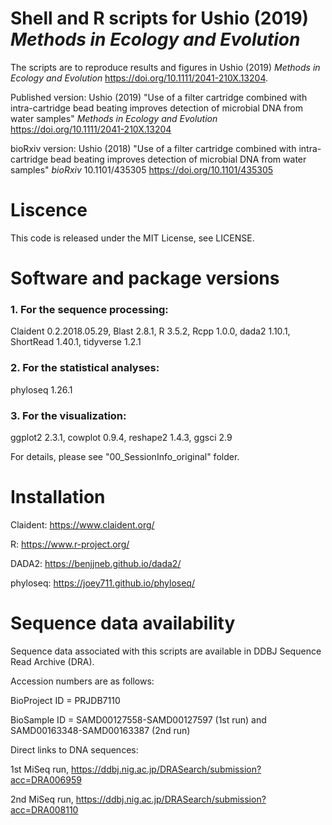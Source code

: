# Shell and R scripts for Ushio (2019) _Methods in Ecology and Evolution_
The scripts are to reproduce results and figures in Ushio (2019) _Methods in Ecology and Evolution_ https://doi.org/10.1111/2041-210X.13204.

Published version: Ushio (2019) "Use of a filter cartridge combined with intra-cartridge bead beating improves detection of microbial DNA from water samples" _Methods in Ecology and Evolution_ https://doi.org/10.1111/2041-210X.13204

bioRxiv version: Ushio (2018) "Use of a filter cartridge combined with intra-cartridge bead beating improves detection of microbial DNA from water samples" _bioRxiv_ 10.1101/435305 https://doi.org/10.1101/435305

# Liscence
This code is released under the MIT License, see LICENSE.

# Software and package versions
### 1. For the sequence processing:
Claident 0.2.2018.05.29, Blast 2.8.1, R 3.5.2, Rcpp 1.0.0, dada2 1.10.1, ShortRead 1.40.1, tidyverse 1.2.1

### 2. For the statistical analyses:
phyloseq 1.26.1

### 3. For the visualization:
ggplot2 2.3.1, cowplot 0.9.4, reshape2 1.4.3, ggsci 2.9

For details, please see "00_SessionInfo_original" folder.

# Installation
Claident: https://www.claident.org/

R: https://www.r-project.org/

DADA2: https://benjjneb.github.io/dada2/

phyloseq: https://joey711.github.io/phyloseq/

# Sequence data availability
Sequence data associated with this scripts are available in DDBJ Sequence Read Archive (DRA).

Accession numbers are as follows:

BioProject ID = PRJDB7110

BioSample ID = SAMD00127558-SAMD00127597 (1st run) and SAMD00163348-SAMD00163387 (2nd run)

Direct links to DNA sequences:

1st MiSeq run, https://ddbj.nig.ac.jp/DRASearch/submission?acc=DRA006959

2nd MiSeq run, https://ddbj.nig.ac.jp/DRASearch/submission?acc=DRA008110
